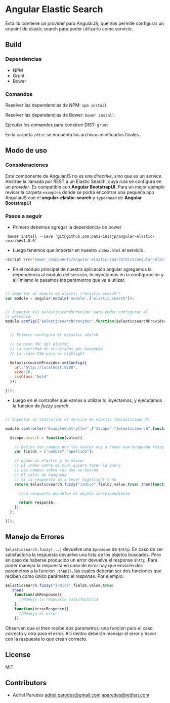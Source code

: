 # Angular Elastic Search

Esta lib contiene un provider para AngularJS, que nos permite configurar un enpoint de elastic search para poder utilizarlo como servicio.


## Build

### Dependencias

* NPM
* Grunt
* Bower

### Comandos

Resolver las dependencias de NPM:
`npm install`

Resolver las dependencias de Bower:
`bower install`

Ejecutar los comandos para construir DIST:
`grunt`

En la carpeta `/dist` se encuenta los archivos minificados finales.

## Modo de uso

### Consideraciones

Este componente de AngularJS no es una _directive_, sino que es un _service_. Abstrae la llamada por REST a un Elastic Search, cuya ruta se configura en un _provider_. Es compatible con **Angular BootstrapUI**. Para un mejor ejemplo revisar la carpeta `examples` donde se podrá encontrar una pequeña app AngularJS con el **angular-elastic-search** y `typeahead` de **Angular BootstrapUI**

### Pasos a seguir

* Primero debemos agregar la dependencia de bower

` bower install --save 'git@github.com:pami-inssjp/angular-elastic-search#v1.0.0'`

* Luego tenemos que importar en nuestro `index.html` el servicio.

```javascript
<script src="bower_components/angular-elastic-search/dist/angular-elastic-search.min.js" charset="utf-8"></script>
```

* En el módulo principal de nuestra aplicación angular agregamos la dependencia al modulo del servicio, lo inyectamos en la configuración y allí mismo le pasamos los parámetros que va a utlizar.

```javascript

// Importar el modulo de elastic ("elastic.search")
var module = angular.module('module',["elastic.search"]);


// Inyectar esl $elasticsearchProvider para poder configurar el
// servicio
module.config(['$elasticsearchProvider',function($elasticsearchProvider){


  // Primero configuro el estastic search

  // Le paso URL del elastic
  // La cantidad de resultados por busqueda
  // La clase CSS para el highlight

  $elasticsearchProvider.setConfig({
    url:"http://localhost:9200",
    size:20,
    cssClass:"bold"
  });

}]);
```
* Luego en el controller que vamos a utilizar lo inyectamos, y ejecutamos la funcion de _fuzzy search_.


```javascript

// Inyectar al controller el service de elastic ($elasticsearch)

module.controller('ExampleController',["$scope","$elasticsearch",function($scope,$elasticsearch){

  $scope.search = function(value){

    // Defino los campos por los cuales voy a hacer una busqueda fuzzy
    var fields = ["nombre","apellido"];

    // LLamo al elastic y le envio:
    // El index sobre el cual quiero hacer la query
    // Los campos sobre los que se buscan
    // El valor de busqueda
    // Si la respuesta va a tener hightlight o no
    return $elasticsearch.fuzzy("indice",fields,value,true).then(function(response){

      //La respuesta devuelve el objeto correspondiente

      return response;
    });
  };

}]);

```

## Manejo de Errores

`$elasticsearch.fuzzy(...)` devuelve una `$promise` de `$http`. En caso de ser satisfactoria la respuesta devuelve una lista de los objetos buscados. Pero en caso de haberse producido un error devuelve el response `$http`. Para poder manejar la respuesta en caso de error hay que enviarle dos parametros a la funcion `.then()`, las cuales deberán ser dos funciones que reciben como único parámetro el _response_. Por ejemplo:

```javascript
$elasticsearch.fuzzy("indice",fields,value,true)
  .then(
    function(okResponse){
      //Manejo la respuesta satisfactoria
    },
    function(errorResponse){
      //Manejo el error
    });
```

Observen que el then recibe dos parametros: una funcion para el caso correcto y otra para el error. Allí dentro deberán manejar el error y hacer con la respuesta lo que crean correcto.

## License

MIT

## Contributors
* Adriel Paredes <adriel.paredes@gmail.com> <aparedes@redhat.com>
